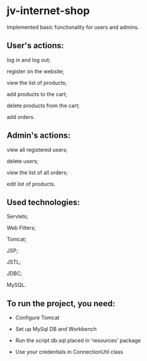 #  jv-internet-shop
Implemented basic functionality for users and admins.
## User's actions: 
log in and log out; 

register on the website; 

view the list of products; 

add products to the cart; 

delete products from the cart; 

add orders.
## Admin's actions: 
view all registered users; 

delete users; 

view the list of all orders; 

edit list of products.
## Used technologies:
Servlets; 

Web Filters; 

Tomcat; 

JSP; 

JSTL; 

JDBC; 

MySQL.
## To run the project, you need:
- Configure Tomcat

- Set up MySql DB and Workbench

- Run the script db.sql placed in 'resources' package

- Use your credentials in ConnectionUtil class
